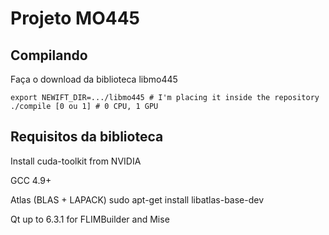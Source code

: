 # Projeto MO445

## Compilando

Faça o download da biblioteca libmo445

```
export NEWIFT_DIR=.../libmo445 # I'm placing it inside the repository
./compile [0 ou 1] # 0 CPU, 1 GPU
```
## Requisitos da biblioteca

Install cuda-toolkit from NVIDIA

GCC 4.9+

Atlas (BLAS + LAPACK)
sudo apt-get install libatlas-base-dev

Qt up to 6.3.1 for FLIMBuilder and Mise
